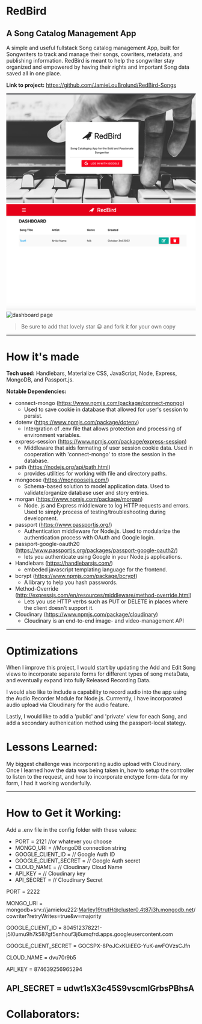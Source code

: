# RedBird 
## A Song Catalog Management App 

A simple and useful fullstack Song catalog management App, built for Songwriters to track and manage their songs, cowriters, metadata, and publishing information. RedBird is meant to help the songwriter stay organized and empowered by having their rights and important Song data saved all in one place.


**Link to project:** https://github.com/JamieLouBrolund/RedBird-Songs

![login](public/imgs/login-RedBird.png)
![signup](public/imgs/Dashboard-RedBird.png)
![dashboard page](public/imgs/redBird-readme-GIF.gif)

> Be sure to add that lovely star 😀 and fork it for your own copy

---

# How it's made

**Tech used:** Handlebars, Materialize CSS, JavaScript, Node, Express, MongoDB, and Passport.js.

**Notable Dependencies:**

* connect-mongo (https://www.npmjs.com/package/connect-mongo)
   - Used to save cookie in database that allowed for user's session to persist.
* dotenv (https://www.npmjs.com/package/dotenv)
   - Intergration of .env file that allows protection and processing of environment variables.
* express-session (https://www.npmjs.com/package/express-session)
   - Middleware that aids formating of user session cookie data. Used in cooperation with 'connect-mongo' to store the session in the database.
* path (https://nodejs.org/api/path.html)
   - provides utilities for working with file and directory paths.
* mongoose (https://mongoosejs.com/)
   - Schema-based solution to model application data. Used to validate/organize database user and story entries.
* morgan (https://www.npmjs.com/package/morgan)
   - Node. js and Express middleware to log HTTP requests and errors. Used to simply process of testing/troubleshooting during development.
* passport (https://www.passportjs.org/)
   - Authentication middleware for Node.js. Used to modularize the authentication process with OAuth and Google login.
* passport-google-oauth20 (https://www.passportjs.org/packages/passport-google-oauth2/)
   - lets you authenticate using Google in your Node.js applications.
* Handlebars (https://handlebarsjs.com/)
   - embeded javascript templating language for the frontend.
* bcrypt (https://www.npmjs.com/package/bcrypt)
   - A library to help you hash passwords.
* Method-Override (http://expressjs.com/en/resources/middleware/method-override.html)
   - Lets you use HTTP verbs such as PUT or DELETE in places where the client doesn’t support it.
* Cloudinary (https://www.npmjs.com/package/cloudinary)
   - Cloudinary is an end-to-end image- and video-management API
---
# Optimizations

When I improve this project, I would start by updating the Add and Edit Song views to incorporate separate forms for different types of song metaData, and eventually expand into fully Released Recording Data. 

I would also like to include a capability to record audio into the app using the Audio Recorder Module for Node.js. Currrently, I have incorporated audio upload via Cloudinary for the audio feature. 

Lastly, I would like to add a 'public' and 'private' view for each Song, and add a secondary authenication method using the passport-local stategy. 


# Lessons Learned:

 My biggest challenge was incorporating audio upload with Cloudinary. Once I learned how the data was being taken in, how to setup the controller to listen to the request, and how to incorporate enctype form-data for my form, I had it working wonderfully.  

---

# How to Get it Working:

Add a .env file in the config folder with these values:
* PORT = 2121 //or whatever you choose
* MONGO_URI =  //MongoDB connection string
* GOOGLE_CLIENT_ID = // Google Auth ID
* GOOGLE_CLIENT_SECRET = // Google Auth secret
* CLOUD_NAME = // Cloudinary Cloud Name
* API_KEY = // Cloudinary key
* API_SECRET = // Cloudinary Secret

PORT = 2222

MONGO_URI = mongodb+srv://jamielou222:Marley19trutH@cluster0.4t87i3h.mongodb.net/cowriter?retryWrites=true&w=majority

GOOGLE_CLIENT_ID = 804512378221-j5l0umu9h7k587gf5snhouf3j6umqfrd.apps.googleusercontent.com

GOOGLE_CLIENT_SECRET = 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

CLOUD_NAME = dvu70r9b5

API_KEY = 874639256965294

API_SECRET = udwt1sX3c45S9vscmlGrbsPBhsA
---

# Collaborators: